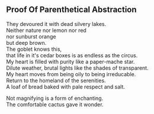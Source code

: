 Proof Of Parenthetical Abstraction
----------------------------------
They devoured it with dead silvery lakes.  
Neither nature nor lemon nor red  
nor sunburst orange  
but deep brown.  
The goblet knows this,  
that life in it's cedar boxes is as endless as the circus.  
My heart is filled with purity like a paper-mache star.  
Dilute weather, brutal lights like the shades of transparent.  
My heart moves from being oily to being irreducable.  
Return to the homeland of the serenities.  
A loaf of bread baked with pale respect and salt.  
  
Not magnifying is a form of enchanting.  
The comfortable cactus gave it wonder.  
